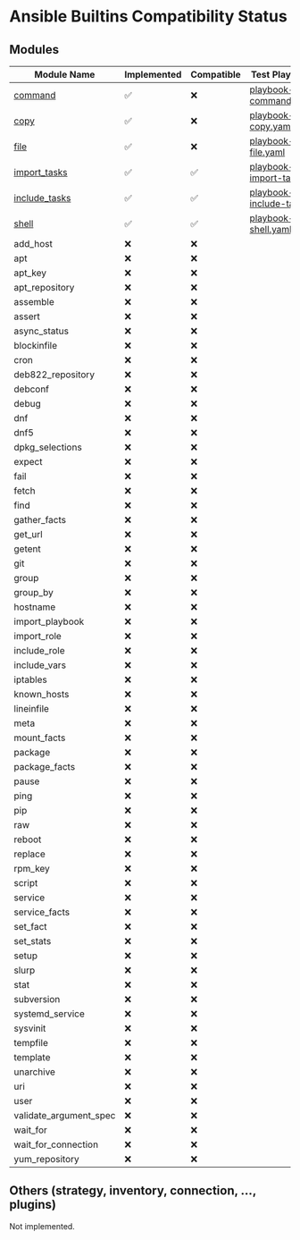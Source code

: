 # Ansible Builtins Compatibility Status

## Modules

| Module Name                                | Implemented        | Compatible         | Test Playbook |
|--------------------------------------------|--------------------|--------------------|---------------|
| [command](builtins/command.md)             | :white_check_mark: | :x:                | [playbook-command.yaml](../data/playbooks/playbook-command.yaml) |
| [copy](builtins/copy.md)                   | :white_check_mark: | :x:                | [playbook-copy.yaml](../data/playbooks/playbook-copy.yaml) |
| [file](builtins/file.md)                   | :white_check_mark: | :x:                | [playbook-file.yaml](../data/playbooks/playbook-file.yaml) |
| [import_tasks](builtins/import_tasks.md)   | :white_check_mark: | :white_check_mark: | [playbook-import-tasks](../data/playbooks/playbook-import-tasks.yaml) |
| [include_tasks](builtins/include_tasks.md) | :white_check_mark: | :white_check_mark: | [playbook-include-tasks](../data/playbooks/playbook-include-tasks.yaml) |
| [shell](builtins/shell.md)                 | :white_check_mark: | :white_check_mark: | [playbook-shell.yaml](../data/playbooks/playbook-shell.yaml) |
| add_host               | :x: | :x: | |
| apt                    | :x: | :x: | |
| apt_key                | :x: | :x: | |
| apt_repository         | :x: | :x: | |
| assemble               | :x: | :x: | |
| assert                 | :x: | :x: | |
| async_status           | :x: | :x: | |
| blockinfile            | :x: | :x: | |
| cron                   | :x: | :x: | |
| deb822_repository      | :x: | :x: | |
| debconf                | :x: | :x: | |
| debug                  | :x: | :x: | |
| dnf                    | :x: | :x: | |
| dnf5                   | :x: | :x: | |
| dpkg_selections        | :x: | :x: | |
| expect                 | :x: | :x: | |
| fail                   | :x: | :x: | |
| fetch                  | :x: | :x: | |
| find                   | :x: | :x: | |
| gather_facts           | :x: | :x: | |
| get_url                | :x: | :x: | |
| getent                 | :x: | :x: | |
| git                    | :x: | :x: | |
| group                  | :x: | :x: | |
| group_by               | :x: | :x: | |
| hostname               | :x: | :x: | |
| import_playbook        | :x: | :x: | |
| import_role            | :x: | :x: | |
| include_role           | :x: | :x: | |
| include_vars           | :x: | :x: | |
| iptables               | :x: | :x: | |
| known_hosts            | :x: | :x: | |
| lineinfile             | :x: | :x: | |
| meta                   | :x: | :x: | |
| mount_facts            | :x: | :x: | |
| package                | :x: | :x: | |
| package_facts          | :x: | :x: | |
| pause                  | :x: | :x: | |
| ping                   | :x: | :x: | |
| pip                    | :x: | :x: | |
| raw                    | :x: | :x: | |
| reboot                 | :x: | :x: | |
| replace                | :x: | :x: | |
| rpm_key                | :x: | :x: | |
| script                 | :x: | :x: | |
| service                | :x: | :x: | |
| service_facts          | :x: | :x: | |
| set_fact               | :x: | :x: | |
| set_stats              | :x: | :x: | |
| setup                  | :x: | :x: | |
| slurp                  | :x: | :x: | |
| stat                   | :x: | :x: | |
| subversion             | :x: | :x: | |
| systemd_service        | :x: | :x: | |
| sysvinit               | :x: | :x: | |
| tempfile               | :x: | :x: | |
| template               | :x: | :x: | |
| unarchive              | :x: | :x: | |
| uri                    | :x: | :x: | |
| user                   | :x: | :x: | |
| validate_argument_spec | :x: | :x: | |
| wait_for               | :x: | :x: | |
| wait_for_connection    | :x: | :x: | |
| yum_repository         | :x: | :x: | |

## Others (strategy, inventory, connection, ..., plugins)

Not implemented.
